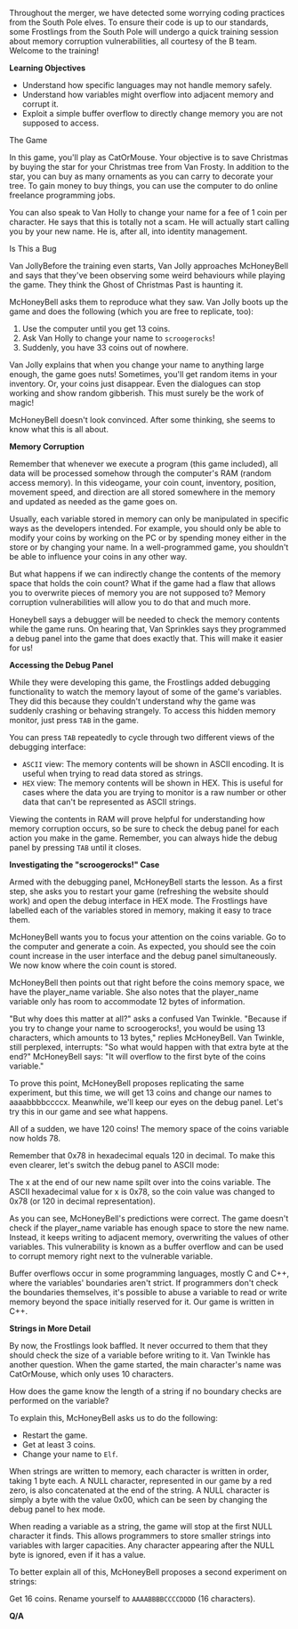Throughout the merger, we have detected some worrying coding practices from the South Pole elves. To ensure their code is up to our standards, some Frostlings from the South Pole will undergo a quick training session about memory corruption vulnerabilities, all courtesy of the B team. Welcome to the training!

**Learning Objectives**

- Understand how specific languages may not handle memory safely.
- Understand how variables might overflow into adjacent memory and corrupt it.
- Exploit a simple buffer overflow to directly change memory you are not supposed to access.

The Game

In this game, you'll play as CatOrMouse. Your objective is to save Christmas by buying the star for your Christmas tree from Van Frosty. In addition to the star, you can buy as many ornaments as you can carry to decorate your tree. To gain money to buy things, you can use the computer to do online freelance programming jobs.

You can also speak to Van Holly to change your name for a fee of 1 coin per character. He says that this is totally not a scam. He will actually start calling you by your new name. He is, after all, into identity management.

Is This a Bug

Van JollyBefore the training even starts, Van Jolly approaches McHoneyBell and says that they've been observing some weird behaviours while playing the game. They think the Ghost of Christmas Past is haunting it.

McHoneyBell asks them to reproduce what they saw. Van Jolly boots up the game and does the following (which you are free to replicate, too):

1. Use the computer until you get 13 coins.
2. Ask Van Holly to change your name to ```scroogerocks```!
3. Suddenly, you have 33 coins out of nowhere.

Van Jolly explains that when you change your name to anything large enough, the game goes nuts! Sometimes, you'll get random items in your inventory. Or, your coins just disappear. Even the dialogues can stop working and show random gibberish. This must surely be the work of magic!

McHoneyBell doesn't look convinced. After some thinking, she seems to know what this is all about.

**Memory Corruption**

Remember that whenever we execute a program (this game included), all data will be processed somehow through the computer's RAM (random access memory). In this videogame, your coin count, inventory, position, movement speed, and direction are all stored somewhere in the memory and updated as needed as the game goes on.

Usually, each variable stored in memory can only be manipulated in specific ways as the developers intended. For example, you should only be able to modify your coins by working on the PC or by spending money either in the store or by changing your name. In a well-programmed game, you shouldn't be able to influence your coins in any other way.

But what happens if we can indirectly change the contents of the memory space that holds the coin count? What if the game had a flaw that allows you to overwrite pieces of memory you are not supposed to? Memory corruption vulnerabilities will allow you to do that and much more.

Honeybell says a debugger will be needed to check the memory contents while the game runs. On hearing that, Van Sprinkles says they programmed a debug panel into the game that does exactly that. This will make it easier for us!

**Accessing the Debug Panel**

While they were developing this game, the Frostlings added debugging functionality to watch the memory layout of some of the game's variables. 
They did this because they couldn't understand why the game was suddenly crashing or behaving strangely. To access this hidden memory monitor, just press ```TAB``` in the game.

You can press ```TAB``` repeatedly to cycle through two different views of the debugging interface:

- ```ASCII``` view: The memory contents will be shown in ASCII encoding. It is useful when trying to read data stored as strings.
- ```HEX``` view: The memory contents will be shown in HEX. This is useful for cases where the data you are trying to monitor is a raw number or other data that can't be represented as ASCII strings.

Viewing the contents in RAM will prove helpful for understanding how memory corruption occurs, so be sure to check the debug panel for each action you make in the game. Remember, you can always hide the debug panel by pressing ```TAB``` until it closes.

**Investigating the "scroogerocks!" Case**

Armed with the debugging panel, McHoneyBell starts the lesson. As a first step, she asks you to restart your game (refreshing the website should work) and open the debug interface in HEX mode. The Frostlings have labelled each of the variables stored in memory, making it easy to trace them.

McHoneyBell wants you to focus your attention on the coins variable. Go to the computer and generate a coin. As expected, you should see the coin count increase in the user interface and the debug panel simultaneously. We now know where the coin count is stored.

McHoneyBell then points out that right before the coins memory space, we have the player_name variable. She also notes that the player_name variable only has room to accommodate 12 bytes of information.

"But why does this matter at all?" asks a confused Van Twinkle. "Because if you try to change your name to scroogerocks!, you would be using 13 characters, which amounts to 13 bytes," replies McHoneyBell. Van Twinkle, still perplexed, interrupts: "So what would happen with that extra byte at the end?" McHoneyBell says: "It will overflow to the first byte of the coins variable."

To prove this point, McHoneyBell proposes replicating the same experiment, but this time, we will get 13 coins and change our names to aaaabbbbccccx. Meanwhile, we'll keep our eyes on the debug panel. Let's try this in our game and see what happens.

All of a sudden, we have 120 coins! The memory space of the coins variable now holds 78.

Remember that 0x78 in hexadecimal equals 120 in decimal. To make this even clearer, let's switch the debug panel to ASCII mode:

The x at the end of our new name spilt over into the coins variable. The ASCII hexadecimal value for x is 0x78, so the coin value was changed to 0x78 (or 120 in decimal representation).

As you can see, McHoneyBell's predictions were correct. The game doesn't check if the player_name variable has enough space to store the new name. Instead, it keeps writing to adjacent memory, overwriting the values of other variables. This vulnerability is known as a buffer overflow and can be used to corrupt memory right next to the vulnerable variable.

Buffer overflows occur in some programming languages, mostly C and C++, where the variables' boundaries aren't strict. If programmers don't check the boundaries themselves, it's possible to abuse a variable to read or write memory beyond the space initially reserved for it. Our game is written in C++.

**Strings in More Detail**

By now, the Frostlings look baffled. It never occurred to them that they should check the size of a variable before writing to it. Van Twinkle has another question. When the game started, the main character's name was CatOrMouse, which only uses 10 characters.

How does the game know the length of a string if no boundary checks are performed on the variable?

To explain this, McHoneyBell asks us to do the following:

- Restart the game.
- Get at least 3 coins.
- Change your name to ```Elf```.

When strings are written to memory, each character is written in order, taking 1 byte each. A NULL character, represented in our game by a red zero, is also concatenated at the end of the string. A NULL character is simply a byte with the value 0x00, which can be seen by changing the debug panel to hex mode.

When reading a variable as a string, the game will stop at the first NULL character it finds. This allows programmers to store smaller strings into variables with larger capacities. Any character appearing after the NULL byte is ignored, even if it has a value.

To better explain all of this, McHoneyBell proposes a second experiment on strings:

Get 16 coins.
Rename yourself to ```AAAABBBBCCCCDDDD``` (16 characters).

**Q/A**


